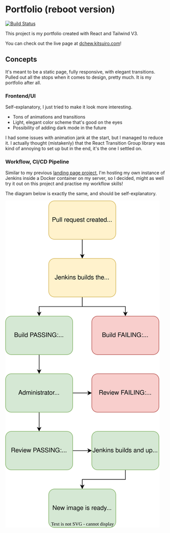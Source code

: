 # Portfolio (reboot version)

[![Build Status](https://jenkins.kitsuiro.com/buildStatus/icon?job=Kitsuiro-Landing-Page%2Fmain)](https://jenkins.kitsuiro.com/job/Kitsuiro-Landing-Page/job/main/)

This project is my portfolio created with React and Tailwind V3.

You can check out the live page at [dchew.kitsuiro.com](https://dchew.kitsuiro.com)!

## Concepts

It's meant to be a static page, fully responsive, with elegant transitions. Pulled out all the stops when it comes to
design, pretty much. It is my portfolio after all.

### Frontend/UI

Self-explanatory, I just tried to make it look more interesting.

- Tons of animations and transitions
- Light, elegant color scheme that's good on the eyes
- Possibility of adding dark mode in the future

I had some issues with animation jank at the start, but I managed to reduce it. I actually thought (mistakenly) that the
React Transition Group library was kind of annoying to set up but in the end, it's the one I settled on.

### Workflow, CI/CD Pipeline

Similar to my previous [landing page project](https://github.com/chew01/landing-page), I'm hosting my own instance of
Jenkins inside a Docker container on my server, so I decided, might as well try it out on this project and practise my
workflow skills!

The diagram below is exactly the same, and should be self-explanatory.

![Workflow Image](./docs/assets/workflow_diagram.svg)
